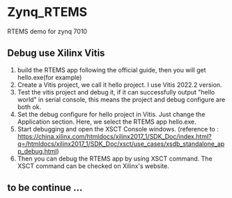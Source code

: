 # Zynq_RTEMS
RTEMS demo for zynq 7010


## Debug use Xilinx Vitis
1. build the RTEMS app following the official guide, then you will get hello.exe(for example)
2. Create a Vitis project, we call it hello project. I use Vitis 2022.2 version. 
3. Test the vitis project and debug it, if it can successfully output "hello world" in serial console, this means the project and debug configure are both ok.
4. Set the debug configure for hello project in Vitis. Just change the Application section. Here, we select the RTEMS app hello.exe. 
5. Start debugging and open the XSCT Console windows. (reference to : https://china.xilinx.com/htmldocs/xilinx2017_1/SDK_Doc/index.html?q=/htmldocs/xilinx2017_1/SDK_Doc/xsct/use_cases/xsdb_standalone_app_debug.html)
6. Then you can debug the RTEMS app by using XSCT command.  The XSCT command can be checked on Xilinx's website.


## to be continue ...
